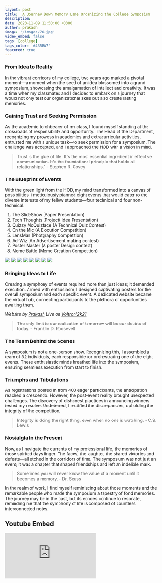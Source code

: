 ```yaml
---
layout: post
title:  A Journey Down Memory Lane Organizing the College Symposium
description: 
date: 2023-11-09 11:50:00 +0300
author: prakash
image: '/images/78.jpg'
video_embed: false
tags: [college]
tags_color: '#435BA7'
featured: true
---
```


### From Idea to Reality

In the vibrant corridors of my college, two years ago marked a pivotal moment—a moment when the seed of an idea blossomed into a grand symposium, showcasing the amalgamation of intellect and creativity. It was a time when my classmates and I decided to embark on a journey that would not only test our organizational skills but also create lasting memories.

### Gaining Trust and Seeking Permission

As the academic torchbearer of my class, I found myself standing at the crossroads of responsibility and opportunity. The Head of the Department, recognizing my prowess in academics and extracurricular activities, entrusted me with a unique task—to seek permission for a symposium. The challenge was accepted, and I approached the HOD with a vision in mind.

>Trust is the glue of life. It's the most essential ingredient in effective communication. It's the foundational principle that holds all relationships." - Stephen R. Covey

### The Blueprint of Events

With the green light from the HOD, my mind transformed into a canvas of possibilities. I meticulously planned eight events that would cater to the diverse interests of my fellow students—four technical and four non-technical. 

1. The SlideShow (Paper Presentation)
2. Tech Thoughts (Project/ Idea Presentation)
3. Quizzy McQuizface (A Technical Quiz Contest)
4. On the Mic (A Elocution Competition)
5. LensMan (Photgraphy Competition)
6. Ad-Wiz (An Advertisement making contest)
7. Poster Master (A poster Design contest)
8. Meme Battle (Meme Creation Competition)

<div class="gallery-box">
  <div class="gallery">
    <img src="https://krct-eee.github.io/Posters/img/1.png" loading="lazy">
    <img src="https://krct-eee.github.io/Posters/img/2.png" loading="lazy">
    <img src="https://krct-eee.github.io/Posters/img/3.png" loading="lazy">
    <img src="https://krct-eee.github.io/Posters/img/4.png" loading="lazy">
    <img src="https://krct-eee.github.io/Posters/img/5.png" loading="lazy">
    <img src="https://krct-eee.github.io/Posters/img/6.png" loading="lazy">
    <img src="https://krct-eee.github.io/Posters/img/7.png" loading="lazy">
    <img src="https://krct-eee.github.io/Posters/img/8.png" loading="lazy">
  </div>
</div>

### Bringing Ideas to Life

Creating a symphony of events required more than just ideas; it demanded execution. Armed with enthusiasm, I designed captivating posters for the overall symposium and each specific event. A dedicated website became the virtual hub, connecting participants to the plethora of opportunities awaiting them.


*Website by [Prakash](http://prakashravichandran.com/) Live on [Voltron'2k21](https://krct-eee.github.io/VOLTRON-2K21/)*

>The only limit to our realization of tomorrow will be our doubts of today. - Franklin D. Roosevelt

### The Team Behind the Scenes

A symposium is not a one-person show. Recognizing this, I assembled a team of 32 individuals, each responsible for orchestrating one of the eight events. These enthusiastic minds breathed life into the symposium, ensuring seamless execution from start to finish.

### Triumphs and Tribulations

As registrations poured in from 400 eager participants, the anticipation reached a crescendo. However, the post-event reality brought unexpected challenges. The discovery of dishonest practices in announcing winners tested my resolve. Undeterred, I rectified the discrepancies, upholding the integrity of the competition.

>Integrity is doing the right thing, even when no one is watching. - C.S. Lewis

### Nostalgia in the Present

Now, as I navigate the currents of my professional life, the memories of those spirited days linger. The faces, the laughter, the shared victories and defeats—all etched in the corridors of time. The symposium was not just an event; it was a chapter that shaped friendships and left an indelible mark.

>Sometimes you will never know the value of a moment until it becomes a memory. - Dr. Seuss

In the realm of work, I find myself reminiscing about those moments and the remarkable people who made the symposium a tapestry of fond memories. The journey may be in the past, but its echoes continue to resonate, reminding me that the symphony of life is composed of countless interconnected notes.

## Youtube Embed

<p><iframe src="https://www.youtube.com/embed/jvgjjHFtvyI" loading="lazy" frameborder="0" allowfullscreen></iframe></p>
